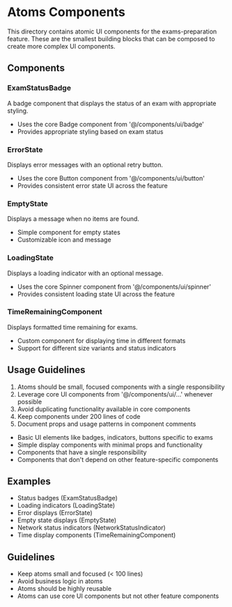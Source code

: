 # Atoms Components

This directory contains atomic UI components for the exams-preparation feature. These are the smallest building blocks that can be composed to create more complex UI components.

## Components

### ExamStatusBadge

A badge component that displays the status of an exam with appropriate styling.

- Uses the core Badge component from '@/components/ui/badge'
- Provides appropriate styling based on exam status

### ErrorState

Displays error messages with an optional retry button.

- Uses the core Button component from '@/components/ui/button'
- Provides consistent error state UI across the feature

### EmptyState

Displays a message when no items are found.

- Simple component for empty states
- Customizable icon and message

### LoadingState

Displays a loading indicator with an optional message.

- Uses the core Spinner component from '@/components/ui/spinner'
- Provides consistent loading state UI across the feature

### TimeRemainingComponent

Displays formatted time remaining for exams.

- Custom component for displaying time in different formats
- Support for different size variants and status indicators

## Usage Guidelines

1. Atoms should be small, focused components with a single responsibility
2. Leverage core UI components from '@/components/ui/...' whenever possible
3. Avoid duplicating functionality available in core components
4. Keep components under 200 lines of code
5. Document props and usage patterns in component comments
- Basic UI elements like badges, indicators, buttons specific to exams
- Simple display components with minimal props and functionality
- Components that have a single responsibility
- Components that don't depend on other feature-specific components

## Examples

- Status badges (ExamStatusBadge)
- Loading indicators (LoadingState)
- Error displays (ErrorState)
- Empty state displays (EmptyState)
- Network status indicators (NetworkStatusIndicator)
- Time display components (TimeRemainingComponent)

## Guidelines

- Keep atoms small and focused (< 100 lines)
- Avoid business logic in atoms
- Atoms should be highly reusable
- Atoms can use core UI components but not other feature components
